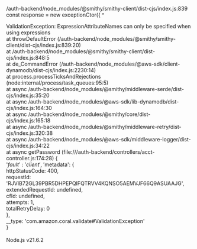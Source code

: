 /auth-backend/node_modules/@smithy/smithy-client/dist-cjs/index.js:839
  const response = new exceptionCtor({
                   ^

ValidationException: ExpressionAttributeNames can only be specified when using expressions\
    at throwDefaultError (/auth-backend/node_modules/@smithy/smithy-client/dist-cjs/index.js:839:20)\
    at /auth-backend/node_modules/@smithy/smithy-client/dist-cjs/index.js:848:5\
    at de_CommandError (/auth-backend/node_modules/@aws-sdk/client-dynamodb/dist-cjs/index.js:2230:14)\
    at process.processTicksAndRejections (node:internal/process/task_queues:95:5)\
    at async /auth-backend/node_modules/@smithy/middleware-serde/dist-cjs/index.js:35:20\
    at async /auth-backend/node_modules/@aws-sdk/lib-dynamodb/dist-cjs/index.js:164:30\
    at async /auth-backend/node_modules/@smithy/core/dist-cjs/index.js:165:18\
    at async /auth-backend/node_modules/@smithy/middleware-retry/dist-cjs/index.js:320:38\
    at async /auth-backend/node_modules/@aws-sdk/middleware-logger/dist-cjs/index.js:34:22\
    at async getPassword (file:///auth-backend/controllers/acct-controller.js:174:28) {\
  '$fault': 'client',\
  '$metadata': {\
    httpStatusCode: 400,\
    requestId: 'RJVIB72GL39PBR5DHPEPQIFQTRVV4KQNSO5AEMVJF66Q9ASUAAJG',\
    extendedRequestId: undefined,\
    cfId: undefined,\
    attempts: 1,\
    totalRetryDelay: 0\
  },\
  __type: 'com.amazon.coral.validate#ValidationException'\
}\
\
Node.js v21.6.2
